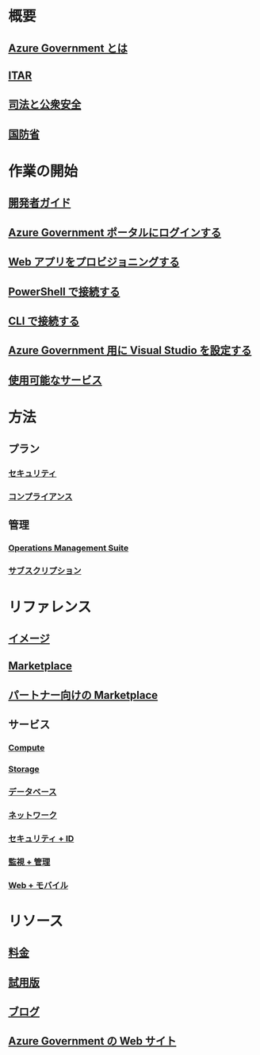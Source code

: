 # 概要
## [Azure Government とは](documentation-government-welcome.md)
## [ITAR](documentation-government-overview-itar.md)
## [司法と公衆安全](documentation-government-overview-jps.md)
## [国防省](documentation-government-overview-dod.md)

# 作業の開始
## [開発者ガイド](documentation-government-developer-guide.md)
## [Azure Government ポータルにログインする](documentation-government-get-started-connect-with-portal.md)
## [Web アプリをプロビジョニングする](documentation-government-howto-deploy-webandmobile.md)
## [PowerShell で接続する](documentation-government-get-started-connect-with-ps.md)
## [CLI で接続する](documentation-government-get-started-connect-with-cli.md)
## [Azure Government 用に Visual Studio を設定する](documentation-government-get-started-connect-with-vs.md)
## [使用可能なサービス](documentation-government-services.md)

# 方法
## プラン
### [セキュリティ](documentation-government-plan-security.md)
### [コンプライアンス](documentation-government-plan-compliance.md)
## 管理
### [Operations Management Suite](documentation-government-manage-oms.md)
### [サブスクリプション](documentation-government-manage-subscriptions.md)


# リファレンス
## [イメージ](documentation-government-image-gallery.md)
## [Marketplace](documentation-government-manage-marketplace.md)
## [パートナー向けの Marketplace](documentation-government-manage-marketplace-partners.md)

## サービス
### [Compute](documentation-government-compute.md)
### [Storage](documentation-government-services-storage.md)
### [データベース](documentation-government-services-database.md)
### [ネットワーク](documentation-government-networking.md)
### [セキュリティ + ID](documentation-government-services-securityandidentity.md)
### [監視 + 管理](documentation-government-services-monitoringandmanagement.md)
### [Web + モバイル](documentation-government-services-webandmobile.md)


# リソース
## [料金](https://azure.microsoft.com/pricing/)
## [試用版](https://azuregov.microsoft.com/trial/azuregovtrial)
## [ブログ](https://blogs.msdn.microsoft.com/azuregov/)
## [Azure Government の Web サイト](https://azure.microsoft.com/overview/clouds/government/)


<!--HONumber=Feb17_HO3-->


